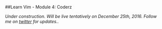 ##Learn Vim - Module 4: Coderz

_Under construction. Will be live tentatively on December 25th, 2016. Follow me on [twitter](https://twitter.com/manasthakur17) for updates.._

